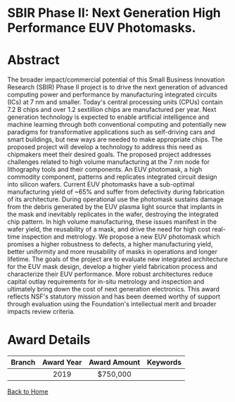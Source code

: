 
SBIR Phase II: Next Generation High Performance EUV Photomasks.
===============================================================

# Abstract


The broader impact/commercial potential of this Small Business Innovation Research (SBIR) Phase II project is to drive the next generation of advanced computing power and performance by manufacturing integrated circuits (ICs) at 7 nm and smaller. Today's central processing units (CPUs) contain 7.2 B chips and over 1.2 sextillion chips are manufactured per year. Next generation technology is expected to enable artificial intelligence and machine learning through both conventional computing and potentially new paradigms for transformative applications such as self-driving cars and smart buildings, but new ways are needed to make appropriate chips. The proposed project will develop a technology to address this need as chipmakers meet their desired goals. The proposed project addresses challenges related to high volume manufacturing at the 7 nm node for lithography tools and their components. An EUV photomask, a high commodity component, patterns and replicates integrated circuit design into silicon wafers. Current EUV photomasks have a sub-optimal manufacturing yield of ~65% and suffer from defectivity during fabrication of its architecture. During operational use the photomask sustains damage from the debris generated by the EUV plasma light source that implants in the mask and inevitably replicates in the wafer, destroying the integrated chip pattern. In high volume manufacturing, these issues manifest in the wafer yield, the reusability of a mask, and drive the need for high cost real-time inspection and metrology. We propose a new EUV photomask which promises a higher robustness to defects, a higher manufacturing yield, better uniformity and more reusability of masks in operations and longer lifetime. The goals of the project are to evaluate new integrated architecture for the EUV mask design, develop a higher yield fabrication process and characterize their EUV performance. More robust architectures reduce capital outlay requirements for in-situ metrology and inspection and ultimately bring down the cost of next generation electronics. This award reflects NSF's statutory mission and has been deemed worthy of support through evaluation using the Foundation's intellectual merit and broader impacts review criteria.  

# Award Details

|Branch|Award Year|Award Amount|Keywords|
| :---: | :---: | :---: | :---: |
||2019|$750,000||
  
  


[Back to Home](https://github.com/chrischow/dod_sbir_awards/JT/#514)